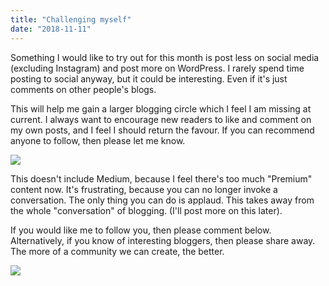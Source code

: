 ```yaml
---
title: "Challenging myself"
date: "2018-11-11"
---
```


Something I would like to try out for this month is post less on social media (excluding Instagram) and post more on WordPress. I rarely spend time posting to social anyway, but it could be interesting. Even if it's just comments on other people's blogs.

This will help me gain a larger blogging circle which I feel I am missing at current. I always want to encourage new readers to like and comment on my own posts, and I feel I should return the favour. If you can recommend anyone to follow, then please let me know.

![](https://michaelbrooks.co.uk/wp-content/uploads/2018/11/marija-zaric-220698-unsplash.jpg)

This doesn't include Medium, because I feel there's too much "Premium" content now. It's frustrating, because you can no longer invoke a conversation. The only thing you can do is applaud. This takes away from the whole "conversation" of blogging. (I'll post more on this later).

If you would like me to follow you, then please comment below. Alternatively, if you know of interesting bloggers, then please share away. The more of a community we can create, the better.

![](https://michaelbrooks.co.uk/wp-content/uploads/2018/11/IMG_20181022_194724.jpg)
